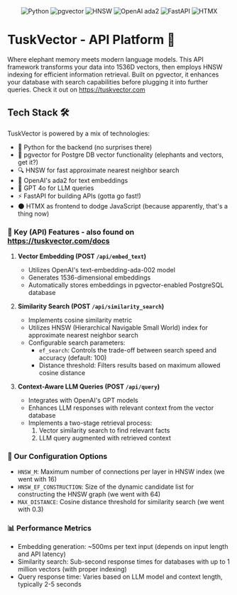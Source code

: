 <div align="center">
  <img src="https://img.shields.io/badge/Python-3776AB?style=for-the-badge&logo=python&logoColor=white" alt="Python">
  <img src="https://img.shields.io/badge/pgvector-336791?style=for-the-badge&logo=postgresql&logoColor=white" alt="pgvector">
  <img src="https://img.shields.io/badge/HNSW-FF6B6B?style=for-the-badge&logo=graphql&logoColor=white" alt="HNSW">
  <img src="https://img.shields.io/badge/OpenAI%20ada2-412991?style=for-the-badge&logo=openai&logoColor=white" alt="OpenAI ada2">
  <img src="https://img.shields.io/badge/FastAPI-005571?style=for-the-badge&logo=fastapi" alt="FastAPI">
  <img src="https://img.shields.io/badge/htmx-%23000000.svg?style=for-the-badge&logo=data:image/svg+xml;base64,PHN2ZyB4bWxucz0iaHR0cDovL3d3dy53My5vcmcvMjAwMC9zdmciIHZpZXdCb3g9IjAgMCAyNTYgMjU2Ij48cGF0aCBkPSJNMTcwLjQgODUuNGwtNDIuNCA0Mi40LTQyLjQtNDIuNEw2NCA5Ni41bDQyLjQgNDIuNC00Mi40IDQyLjQgMjEuMiAyMS4yIDQyLjQtNDIuNCA0Mi40IDQyLjQgMjEuMi0yMS4yLTQyLjQtNDIuNCA0Mi40LTQyLjR6IiBmaWxsPSIjZmZmIi8+PC9zdmc+" alt="HTMX">
</div>

# TuskVector - API Platform 🐘

Where elephant memory meets modern language models. This API framework transforms your data into 1536D vectors, then employs HNSW indexing for efficient information retrieval. Built on pgvector, it enhances your database with search capabilities before plugging it into further queries. Check it out on https://tuskvector.com

## Tech Stack 🛠️

TuskVector is powered by a mix of technologies:

- 🐍 Python for the backend (no surprises there)
- 🐘 pgvector for Postgre DB vector functionality (elephants and vectors, get it?)
- 🔍 HNSW for fast approximate nearest neighbor search
- 🧬 OpenAI's ada2 for text embeddings
- 🧠 GPT 4o for LLM queries 
- ⚡ FastAPI for building APIs (gotta go fast!)
- 🌑 HTMX as frontend to dodge JavaScript (because apparently, that's a thing now)

### 🚀 Key (API) Features - also found on https://tuskvector.com/docs

1. **Vector Embedding (POST `/api/embed_text`)**
   - Utilizes OpenAI's text-embedding-ada-002 model
   - Generates 1536-dimensional embeddings
   - Automatically stores embeddings in pgvector-enabled PostgreSQL database

2. **Similarity Search (POST `/api/similarity_search`)**
   - Implements cosine similarity metric
   - Utilizes HNSW (Hierarchical Navigable Small World) index for approximate nearest neighbor search
   - Configurable search parameters:
     - `ef_search`: Controls the trade-off between search speed and accuracy (default: 100)
     - Distance threshold: Filters results based on maximum allowed cosine distance

3. **Context-Aware LLM Queries (POST `/api/query`)**
   - Integrates with OpenAI's GPT models
   - Enhances LLM responses with relevant context from the vector database
   - Implements a two-stage retrieval process:
     1. Vector similarity search to find relevant facts
     2. LLM query augmented with retrieved context

### 🔧 Our Configuration Options

- `HNSW_M`: Maximum number of connections per layer in HNSW index (we went with 16)
- `HNSW_EF_CONSTRUCTION`: Size of the dynamic candidate list for constructing the HNSW graph (we went with 64)
- `MAX_DISTANCE`: Cosine distance threshold for similarity search (we went with 0.3)

### 📊 Performance Metrics

- Embedding generation: ~500ms per text input (depends on input length and API latency)
- Similarity search: Sub-second response times for databases with up to 1 million vectors (with proper indexing)
- Query response time: Varies based on LLM model and context length, typically 2-5 seconds